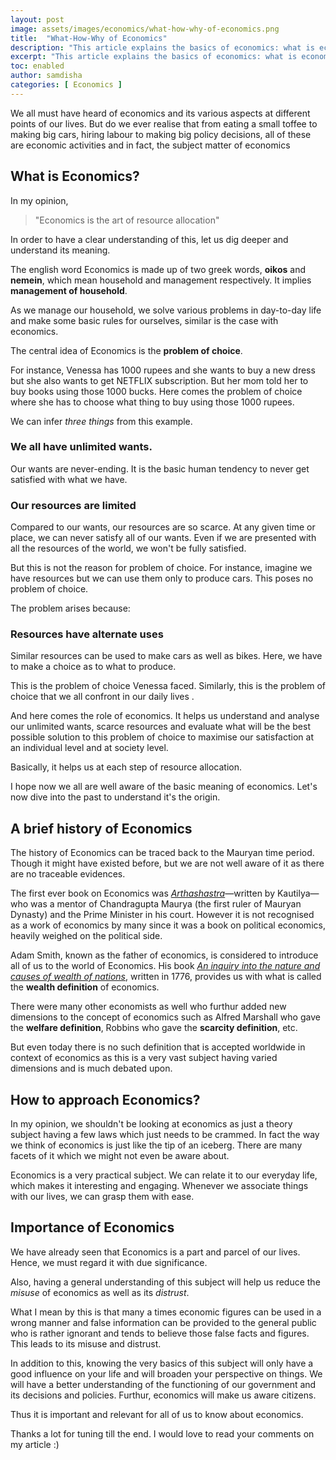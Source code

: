 ```yaml
---
layout: post
image: assets/images/economics/what-how-why-of-economics.png
title:  "What-How-Why of Economics"
description: "This article explains the basics of economics: what is economics, its history, how should we approach it and its importance."
excerpt: "This article explains the basics of economics: what is economics, its history, how should we approach it and its importance."
toc: enabled
author: samdisha
categories: [ Economics ]
---
```


We all must have heard of economics and its various aspects at different points of our lives. But do we ever realise that from eating a small toffee to making big cars, hiring labour to making big policy decisions, all of these are economic activities and in fact, the subject matter of economics

## What is Economics? 

In my opinion,

> "Economics is the art of resource allocation"

In order to have a clear understanding of this, let us dig deeper and understand its meaning.

The english word Economics is made up of two greek words, **oikos** and **nemein**, which mean household and management respectively. It implies **management of household**. 

As we manage our household, we solve various problems in day-to-day life and make some basic rules for ourselves, similar is the case with economics.

The central idea of Economics is the **problem of choice**.

For instance, Venessa has 1000 rupees and she wants to buy a new dress but she also wants to get NETFLIX subscription. But her mom told her to buy books using those 1000 bucks. Here comes the problem of choice where she has to choose what thing to buy using those 1000 rupees.

We can infer _three things_ from this example.

### We all have **unlimited wants**.

Our wants are never-ending. It is the basic human tendency to never get satisfied with what we have.

### Our resources are limited

Compared to our wants, our resources are so scarce. At any given time or place, we can never satisfy all of our wants. Even if we are presented with all the resources of the world, we won't be fully satisfied.

But this is not the reason for problem of choice. For instance, imagine we have resources but we can use them only to produce cars. This poses no problem of choice.

The problem arises because:

### Resources have alternate uses

Similar resources can be used to make cars as well as bikes. Here, we have to make a choice as to what to produce.

This is the problem of choice Venessa faced. Similarly, this is the problem of choice that we all confront in our daily lives .

And here comes the role of economics. It helps us understand and analyse our unlimited wants, scarce resources and evaluate what will be the best possible solution to this problem of choice to maximise our satisfaction at an individual level and at society level.

Basically, it helps us at each step of resource allocation. 

I hope now we all are well aware of the basic meaning of economics. Let's now dive into the past to understand it's the origin.

## A brief history of Economics

The history of Economics can be traced back to the Mauryan time period. Though it might have existed before, but we are not well aware of it as there are no traceable evidences.

The first ever book on Economics was *<u>Arthashastra</u>*—written by Kautilya—who was a mentor of Chandragupta Maurya (the first ruler of Mauryan Dynasty) and the Prime Minister in his court. However it is not recognised as a work of economics by many since it was a book on political economics, heavily weighed on the political side.

Adam Smith, known as the father of economics, is considered to introduce all of us to the world of Economics. His book *<u>An inquiry into the nature and causes of wealth of nations</u>*, written in 1776, provides us with what is called the **wealth definition** of economics. 

There were many other economists as well who furthur added new dimensions to the concept of economics such as Alfred Marshall who gave the **welfare definition**, Robbins who gave the **scarcity definition**, etc.

But even today there is no such definition that is accepted worldwide in context of economics as this is a very vast subject having varied dimensions and is much debated upon.

## How to approach Economics?

In my opinion, we shouldn't be looking at economics as just a theory subject having a few laws which just needs to be crammed. In fact the way we think of economics is just like the tip of an iceberg. There are many facets of it which we might not even be aware about. 

Economics is a very practical subject. We can relate it to our everyday life, which makes it interesting and engaging. Whenever we associate things with our lives, we can grasp them with ease.

## Importance of Economics

We have already seen that Economics is a part and parcel of our lives. Hence, we must regard it with due significance.

Also, having a general understanding of this subject will help us reduce the *misuse* of economics as well as its *distrust*.

What I mean by this is that many a times economic figures can be used in a wrong manner and false information can be provided to the general public who is rather ignorant and tends to believe those false facts and figures. This leads to its misuse and distrust. 

In addition to this, knowing the very basics of this subject will only have a good influence on your life and will broaden your perspective on things. We will have a better understanding of the functioning of our government and its decisions and policies. Furthur, economics will make us aware citizens.

Thus it is important and relevant for all of us to know about economics.

Thanks a lot for tuning till the end. I would love to read your comments on my article :)
